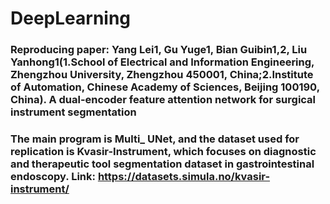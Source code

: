 # DeepLearning
### Reproducing paper: Yang Lei1, Gu Yuge1, Bian Guibin1,2, Liu Yanhong1(1.School of Electrical and Information Engineering, Zhengzhou University, Zhengzhou 450001, China;2.Institute of Automation, Chinese Academy of Sciences, Beijing 100190, China). A dual-encoder feature attention network for surgical instrument segmentation
### The main program is Multi_ UNet, and the dataset used for replication is Kvasir-Instrument, which focuses on diagnostic and therapeutic tool segmentation dataset in gastrointestinal endoscopy. Link: https://datasets.simula.no/kvasir-instrument/
